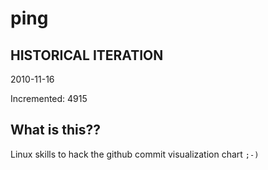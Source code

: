 # ping

## HISTORICAL ITERATION
2010-11-16

Incremented: 4915

## What is this?? 
Linux skills to hack the github commit visualization chart `;-)`
